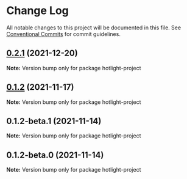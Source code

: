 # Change Log

All notable changes to this project will be documented in this file.
See [Conventional Commits](https://conventionalcommits.org) for commit guidelines.

## [0.2.1](https://github.com/begreet/hotlight/compare/v0.2.0...v0.2.1) (2021-12-20)

**Note:** Version bump only for package hotlight-project





## [0.1.2](https://github.com/arnklint/hotlight/compare/v0.1.2-beta.1...v0.1.2) (2021-11-17)

**Note:** Version bump only for package hotlight-project





## 0.1.2-beta.1 (2021-11-14)

**Note:** Version bump only for package hotlight-project





## 0.1.2-beta.0 (2021-11-14)

**Note:** Version bump only for package hotlight-project
